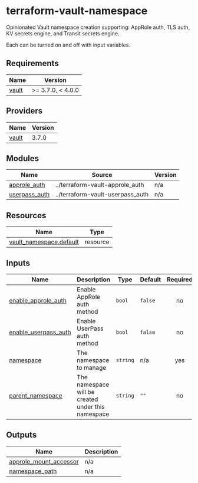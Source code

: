 # terraform-vault-namespace

Opinionated Vault namespace creation supporting: AppRole auth, TLS auth, KV secrets engine, and Transit secrets engine.

Each can be turned on and off with input variables.

<!-- BEGIN_TF_DOCS -->
## Requirements

| Name | Version |
|------|---------|
| <a name="requirement_vault"></a> [vault](#requirement\_vault) | >= 3.7.0, < 4.0.0 |

## Providers

| Name | Version |
|------|---------|
| <a name="provider_vault"></a> [vault](#provider\_vault) | 3.7.0 |

## Modules

| Name | Source | Version |
|------|--------|---------|
| <a name="module_approle_auth"></a> [approle\_auth](#module\_approle\_auth) | ../terraform-vault-approle_auth | n/a |
| <a name="module_userpass_auth"></a> [userpass\_auth](#module\_userpass\_auth) | ../terraform-vault-userpass_auth | n/a |

## Resources

| Name | Type |
|------|------|
| [vault_namespace.default](https://registry.terraform.io/providers/hashicorp/vault/latest/docs/resources/namespace) | resource |

## Inputs

| Name | Description | Type | Default | Required |
|------|-------------|------|---------|:--------:|
| <a name="input_enable_approle_auth"></a> [enable\_approle\_auth](#input\_enable\_approle\_auth) | Enable AppRole auth method | `bool` | `false` | no |
| <a name="input_enable_userpass_auth"></a> [enable\_userpass\_auth](#input\_enable\_userpass\_auth) | Enable UserPass auth method | `bool` | `false` | no |
| <a name="input_namespace"></a> [namespace](#input\_namespace) | The namespace to manage | `string` | n/a | yes |
| <a name="input_parent_namespace"></a> [parent\_namespace](#input\_parent\_namespace) | The namespace will be created under this namespace | `string` | `""` | no |

## Outputs

| Name | Description |
|------|-------------|
| <a name="output_approle_mount_accessor"></a> [approle\_mount\_accessor](#output\_approle\_mount\_accessor) | n/a |
| <a name="output_namespace_path"></a> [namespace\_path](#output\_namespace\_path) | n/a |
<!-- END_TF_DOCS -->